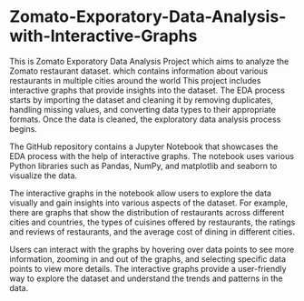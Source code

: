 # Zomato-Exporatory-Data-Analysis-with-Interactive-Graphs
This is Zomato Exporatory Data Analysis Project which aims to analyze the Zomato restaurant dataset.
 which contains information about various restaurants in multiple cities around the world
 This project includes interactive graphs that provide insights into the dataset.
 The EDA process starts by importing the dataset and cleaning it by removing duplicates, handling missing values, and converting data types to their appropriate formats. Once the data is cleaned, the exploratory data analysis process begins.

The GitHub repository contains a Jupyter Notebook that showcases the EDA process with the help of interactive graphs. The notebook uses various Python libraries such as Pandas, NumPy, and matplotlib and seaborn  to visualize the data.

The interactive graphs in the notebook allow users to explore the data visually and gain insights into various aspects of the dataset. For example, there are graphs that show the distribution of restaurants across different cities and countries, the types of cuisines offered by restaurants, the ratings and reviews of restaurants, and the average cost of dining in different cities.

Users can interact with the graphs by hovering over data points to see more information, zooming in and out of the graphs, and selecting specific data points to view more details. The interactive graphs provide a user-friendly way to explore the dataset and understand the trends and patterns in the data.
